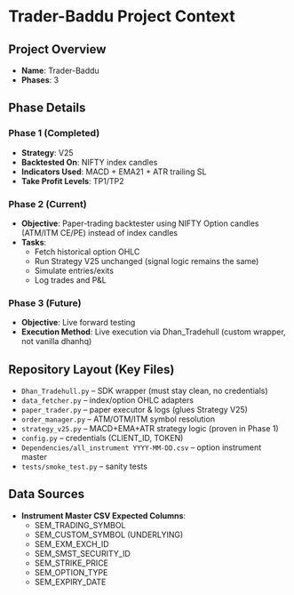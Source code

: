 # Trader-Baddu Project Context

## Project Overview
- **Name**: Trader-Baddu
- **Phases**: 3

## Phase Details

### Phase 1 (Completed)
- **Strategy**: V25
- **Backtested On**: NIFTY index candles
- **Indicators Used**: MACD + EMA21 + ATR trailing SL
- **Take Profit Levels**: TP1/TP2

### Phase 2 (Current)
- **Objective**: Paper-trading backtester using NIFTY Option candles (ATM/ITM CE/PE) instead of index candles
- **Tasks**:
  - Fetch historical option OHLC
  - Run Strategy V25 unchanged (signal logic remains the same)
  - Simulate entries/exits
  - Log trades and P&L

### Phase 3 (Future)
- **Objective**: Live forward testing
- **Execution Method**: Live execution via Dhan_Tradehull (custom wrapper, not vanilla dhanhq)

## Repository Layout (Key Files)
- `Dhan_Tradehull.py` – SDK wrapper (must stay clean, no credentials)
- `data_fetcher.py` – index/option OHLC adapters
- `paper_trader.py` – paper executor & logs (glues Strategy V25)
- `order_manager.py` – ATM/OTM/ITM symbol resolution
- `strategy_v25.py` – MACD+EMA+ATR strategy logic (proven in Phase 1)
- `config.py` – credentials (CLIENT_ID, TOKEN)
- `Dependencies/all_instrument YYYY-MM-DD.csv` – option instrument master
- `tests/smoke_test.py` – sanity tests

## Data Sources
- **Instrument Master CSV Expected Columns**:
  - SEM_TRADING_SYMBOL
  - SEM_CUSTOM_SYMBOL (UNDERLYING)
  - SEM_EXM_EXCH_ID
  - SEM_SMST_SECURITY_ID
  - SEM_STRIKE_PRICE
  - SEM_OPTION_TYPE
  - SEM_EXPIRY_DATE